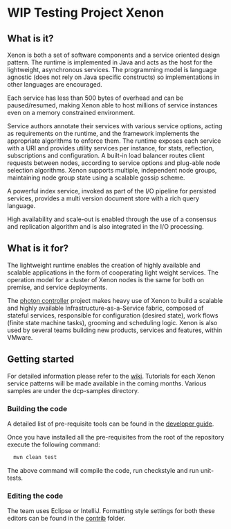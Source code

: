 # WIP Testing Project Xenon

## What is it?

Xenon is both a set of software components and a service oriented design pattern.
The runtime is implemented in Java and acts as the host for the lightweight, asynchronous
services. The programming model is language agnostic (does not rely on Java specific constructs)
so implementations in other languages are encouraged.

Each service has less than 500 bytes
of overhead and can be paused/resumed, making Xenon able to host millions of
service instances even on a memory constrained environment.

Service authors annotate their services with various service options, acting
as requirements on the runtime, and the framework implements the appropriate
algorithms to enforce them. The runtime exposes each service with a URI
and provides utility services per instance, for stats, reflection, subscriptions and configuration.
A built-in load balancer routes client requests between nodes, according to service options and plug-able
node selection algorithms. Xenon supports multiple, independent node groups, maintaining node group state using
a scalable gossip scheme.

A powerful index service, invoked as part of the I/O pipeline for persisted services, provides a multi version
document store with a rich query language.

High availability and scale-out is enabled through the use of a consensus and replication
algorithm and is also integrated in the I/O processing.

## What is it for?

The lightweight runtime enables the creation of highly available and scalable applications in the form of cooperating light
weight services. The operation model for a cluster of Xenon nodes is the same for both on
premise, and service deployments.

The [photon controller](https://vmware.github.io/photon-controller) project makes heavy use of Xenon to build a scalable
and highly available Infrastructure-as-a-Service fabric, composed of stateful services, responsible for configuration (desired state),
work flows (finite state machine tasks), grooming and scheduling logic. Xenon is also used by several teams building
new products, services and features, within VMware.

## Getting started

For detailed information please refer to the [wiki](https://github.com/vmware/xenon/wiki). Tutorials for each
Xenon service patterns will be made available in the coming months. Various samples are under the dcp-samples directory.

### Building the code

A detailed list of pre-requisite tools can be found in the
[developer guide](https://github.com/vmware/xenon/wiki/Developer-Guide).

Once you have installed all the pre-requisites from the root of the repository execute the following command:

~~~bash
  mvn clean test
~~~

The above command will compile the code, run checkstyle and run unit-tests.

### Editing the code

The team uses Eclipse or IntelliJ. Formatting style settings for both these editors can be found in the
[contrib](https://github.com/vmware/xenon/tree/master/contrib) folder.
